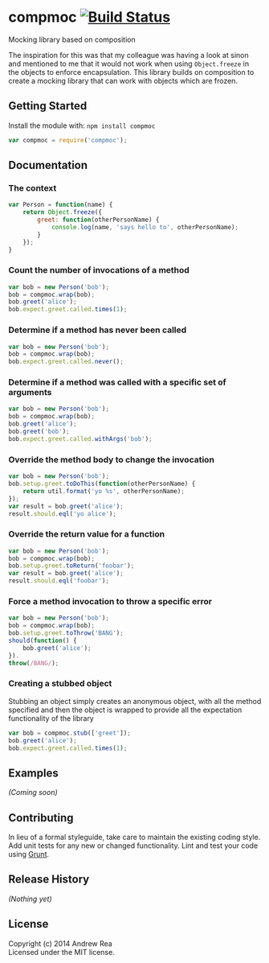 # compmoc [![Build Status](https://secure.travis-ci.org/area/compmoc.png?branch=master)](http://travis-ci.org/area/compmoc)

Mocking library based on composition

The inspiration for this was that my colleague was having a look at sinon and mentioned to me that it would not work when using ```Object.freeze``` in the objects to enforce encapsulation.  This library builds on composition to create a mocking library that can work with objects which are frozen.

## Getting Started
Install the module with: `npm install compmoc`

```javascript
var compmoc = require('compmoc');
```

## Documentation

### The context
```javascript
var Person = function(name) {
    return Object.freeze({
        greet: function(otherPersonName) {
            console.log(name, 'says hello to', otherPersonName);
        }
    });
}
```

### Count the number of invocations of a method
```javascript
var bob = new Person('bob');
bob = compmoc.wrap(bob);
bob.greet('alice');
bob.expect.greet.called.times(1);
```

### Determine if a method has **never** been called
```javascript
var bob = new Person('bob');
bob = compmoc.wrap(bob);
bob.expect.greet.called.never();
```

### Determine if a method was called with a specific set of arguments
```javascript
var bob = new Person('bob');
bob = compmoc.wrap(bob);
bob.greet('alice');
bob.greet('bob');
bob.expect.greet.called.withArgs('bob');
```

### Override the method body to change the invocation
```javascript
var bob = new Person('bob');
bob.setup.greet.toDoThis(function(otherPersonName) {
    return util.format('yo %s', otherPersonName);
});
var result = bob.greet('alice');
result.should.eql('yo alice');
```

### Override the return value for a function
```javascript
var bob = new Person('bob');
bob = compmoc.wrap(bob);
bob.setup.greet.toReturn('foobar');
var result = bob.greet('alice');
result.should.eql('foobar');
```

### Force a method invocation to throw a specific error
```javascript
var bob = new Person('bob');
bob = compmoc.wrap(bob);
bob.setup.greet.toThrow('BANG');
should(function() {
    bob.greet('alice');
}).
throw(/BANG/);
```

### Creating a stubbed object

Stubbing an object simply creates an anonymous object, with all the method specified and then the object is wrapped to provide all the expectation functionality of the library

```javascript
var bob = compmoc.stub(['greet']);
bob.greet('alice');
bob.expect.greet.called.times(1);
```


## Examples
_(Coming soon)_

## Contributing
In lieu of a formal styleguide, take care to maintain the existing coding style. Add unit tests for any new or changed functionality. Lint and test your code using [Grunt](http://gruntjs.com/).

## Release History
_(Nothing yet)_

## License
Copyright (c) 2014 Andrew Rea  
Licensed under the MIT license.
